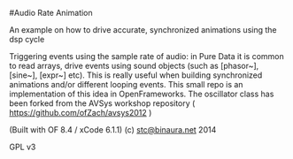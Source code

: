 #Audio Rate Animation

An example on how to drive accurate, synchronized animations using the dsp cycle

Triggering events using the sample rate of audio: in Pure Data it is common to read arrays, drive events using sound objects (such as [phasor~], [sine~], [expr~] etc). This is really useful when building synchronized animations and/or different looping events. This small repo is an implementation of this idea in OpenFrameworks. The oscillator class has been forked from the AVSys workshop repository ( https://github.com/ofZach/avsys2012 )

(Built with OF 8.4 / xCode 6.1.1)
(c) stc@binaura.net 2014

GPL v3